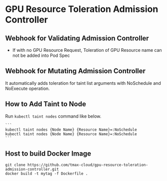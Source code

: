 # GPU Resource Toleration Admission Controller


## Webhook for Validating Admission Controller
- If with no GPU Resource Request, Toleration of GPU Resource name can not be added into Pod Spec


## Webhook for Mutating Admission Controller
It automatically adds toleration for taint list arguments with NoSchedule and NoExecute operation.


## How to Add Taint to Node
Run `kubectl taint nodes` command like below.

    ```
    kubectl taint nodes {Node Name} {Resource Name}=:NoSchedule
    kubectl taint nodes {Node Name} {Resource Name}=:NoSchedule
    ```


## Host to build Docker Image

```
git clone https://github.com/tmax-cloud/gpu-resource-toleration-admission-controller.git
docker build -t mytag -f Dockerfile .
```
